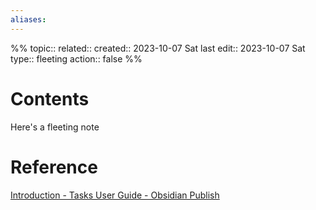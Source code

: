 ```yaml
---
aliases:
---
```

%%
topic:: 
related:: 
created:: 2023-10-07 Sat 
last edit:: 2023-10-07 Sat 
type:: fleeting
action:: false
%%
# Contents
Here's a fleeting note
# Reference
[Introduction - Tasks User Guide - Obsidian Publish](https://publish.obsidian.md/tasks/Introduction)





